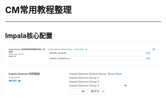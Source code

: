 
# CM常用教程整理

---

## Impala核心配置
![img](imgs/48357469053243.png) </br>

![img](imgs/32643856749589.png) </br>